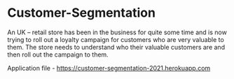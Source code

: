 # Customer-Segmentation
An UK – retail store has been in the business for quite some time and is now trying to roll out a loyalty campaign for customers who are very valuable to them. The store needs to understand who their valuable customers are and then roll out the campaign to them.

Application file - https://customer-segmentation-2021.herokuapp.com
